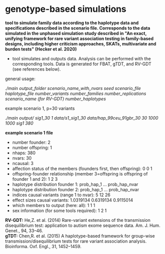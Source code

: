 # genotype-based simulations

**tool to simulate family data according to the haplotype data and specifications described in the scenario file. Corresponds to the data simulated in the unphased simulation study described in "An exact, unifying framework for rare variant association testing in family-based designs, including higher criticism approaches, SKATs, multivariate and burden tests" (Hecker et al. 2020)**

- tool simulates and outputs data. Analysis can be performed with the corresponding tools. Data is generated for FBAT, gTDT, and RV-GDT (see references below).  

general usage:

*./main output_folder scenario_name_with_nvars seed scenario_file haplotype_file number_variants number_families number_replications scenario_name (for RV-GDT) number_haplotypes*

example scenario 1, p=30 variants

*./main output/ sig1_30 1 data/s1_sig1_30 data/hap_99ceu_91gbr_30 30 1000 1000 sig1 380*



**example scenario 1 file**

- number founder: 2 
- number offspring: 1
- nhaps: 380 
- nvars: 30 
- ncausal: 3 
- affection status of the members (founders first, then offspring): 0 0 1 
- offspring-founder relationship (member 3=offspring is offspring of founder 1 and 2): 1 2 3
- haplotype distribution founder 1: prob_hap_1 ... prob_hap_nvar
- haplotype distribution founder 2: prob_hap_1 ... prob_hap_nvar 
- indices causal variants (range 1 to nvar): 5 12 26
- effect sizes causal variants: 1.0319134 0.6319134 0.9115014
- which members to output (here: all): 1 1 1 
- sex information (for some tools required): 1 2 1


**RV-GDT:** He,Z. et al. (2014) Rare-variant extensions of the transmission disequilibrium test: application to autism exome sequence data. Am. J. Hum. Genet., 94, 33–46.  
**gTDT:** Chen,R. et al. (2015) A haplotype-based framework for group-wise transmission/disequilibrium tests for rare variant association analysis. Bioinforma. Oxf. Engl., 31, 1452–1459.  
